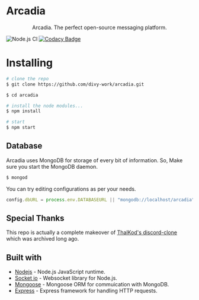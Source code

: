 # Arcadia
<p align="center">
  Arcadia. The perfect open-source messaging platform.
</p>

![Node.js CI](https://github.com/divy-work/arcadia/workflows/Node.js%20CI/badge.svg)
[![Codacy Badge](https://api.codacy.com/project/badge/Grade/2ab802aff4be4a2c9bf39c82def628a5)](https://app.codacy.com/manual/DivySrivastava/arcadia?utm_source=github.com&utm_medium=referral&utm_content=divy-work/arcadia&utm_campaign=Badge_Grade_Settings)

# Installing

```bash
# clone the repo
$ git clone https://github.com/divy-work/arcadia.git

$ cd arcadia

# install the node modules...
$ npm install

# start
$ npm start
```

## Database

Arcadia uses MongoDB for storage of every bit of information.
So, Make sure you start the MongoDB daemon. 
```bash
$ mongod
```

You can try editing configurations as per your needs.
```js
config.dbURL = process.env.DATABASEURL || "mongodb://localhost/arcadia";
```

## Special Thanks
This repo is actually a complete makeover of [ThalKod's discord-clone](https://github.com/ThalKod/discord-clone) which was archived long ago.

## Built with

* [Nodejs](https://github.com/nodejs/node) - Node.js JavaScript runtime.
* [Socket io](https://github.com/socketio/socket.io) - Websocket library for Node.js.
* [Mongoose](https://npmjs.org/package/mongoose) - Mongoose ORM for commuication with MongoDB.
* [Express](https://npmjs.org/package/express) - Express framework for handling HTTP requests.
